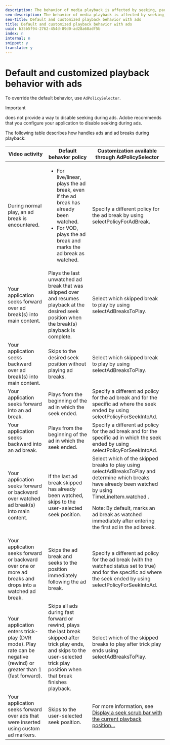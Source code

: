 ```yaml
---
description: The behavior of media playback is affected by seeking, pausing, fast forward or rewind (trick play mode), and the inclusion of advertising.
seo-description: The behavior of media playback is affected by seeking, pausing, fast forward or rewind (trick play mode), and the inclusion of advertising.
seo-title: Default and customized playback behavior with ads
title: Default and customized playback behavior with ads
uuid: b35b5f94-2762-454d-89d0-ad28a68adf5b
index: n
internal: n
snippet: y
translate: y
---
```


# Default and customized playback behavior with ads

To override the default behavior, use `AdPolicySelector`. 

>[!IMPORTANT]
>
><!-- PH element: phrases/primetime-sdk-name --> does not provide a way to disable seeking during ads. Adobe recommends that you configure your application to disable seeking during ads.


The following table describes how  <!-- PH element: phrases/primetime-sdk-name --> handles ads and ad breaks during playback:

<table id="table_466538B1C2A646B89EB4F9AA111203BE"> 
 <thead> 
  <tr> 
   <th colname="col1" class="entry">Video activity</th> 
   <th colname="col2" class="entry">Default 
    <ph conkeyref="phrases/primetime-sdk-name" /> behavior policy </th> 
   <th colname="col3" class="entry">Customization available through <span class="codeph">AdPolicySelector</span> </th> 
  </tr>
 </thead>
 <tbody> 
  <tr> 
   <td colname="col1">During normal play, an ad break is encountered.</td> 
   <td colname="col2"> 
    <ul id="ul_10D2638676EA4ADDA718E61BD4FDC1D2"> 
     <li id="li_D5CC30F063934C738971E2E8AF00C137">For live/linear, plays the ad break, even if the ad break has already been watched.</li> 
     <li id="li_D962C0938DA74186AE99D117E5A74E38">For VOD, plays the ad break and marks the ad break as watched.</li> 
    </ul> </td> 
   <td colname="col3">Specify a different policy for the ad break by using <span class="codeph">selectPolicyForAdBreak</span>. </td> 
  </tr> 
  <tr> 
   <td colname="col1">Your application seeks forward over ad break(s) into main content.</td> 
   <td colname="col2">Plays the last unwatched ad break that was skipped over and resumes playback at the desired seek position when the break(s) playback is complete.</td> 
   <td colname="col3">Select which skipped break to play by using <span class="codeph">selectAdBreaksToPlay</span>. </td> 
  </tr> 
  <tr> 
   <td colname="col1">Your application seeks backward over ad break(s) into main content.</td> 
   <td colname="col2">Skips to the desired seek position without playing ad breaks.</td> 
   <td colname="col3">Select which skipped break to play by using <span class="codeph">selectAdBreaksToPlay</span>.</td> 
  </tr> 
  <tr> 
   <td colname="col1">Your application seeks forward into an ad break.</td> 
   <td colname="col2">Plays from the beginning of the ad in which the seek ended.</td> 
   <td colname="col3">Specify a different ad policy for the ad break and for the specific ad where the seek ended by using <span class="codeph">selectPolicyForSeekIntoAd</span>. </td> 
  </tr> 
  <tr> 
   <td colname="col1">Your application seeks backward into an ad break.</td> 
   <td colname="col2">Plays from the beginning of the ad in which the seek ended.</td> 
   <td colname="col3">Specify a different ad policy for the ad break and for the specific ad in which the seek ended by using <span class="codeph">selectPolicyForSeekIntoAd</span>. </td> 
  </tr> 
  <tr> 
   <td colname="col1">Your application seeks forward or backward over watched ad break(s) into main content.</td> 
   <td colname="col2">If the last ad break skipped has already been watched, skips to the user-selected seek position.</td> 
   <td colname="col3">Select which of the skipped breaks to play using <span class="codeph">selectAdBreaksToPlay</span> and determine which breaks have already been watched by using <span class="codeph">TimeLineItem.watched</span> . <p type="important">Note: By default, 
     <ph conkeyref="phrases/primetime-sdk-name" /> marks an ad break as watched immediately after entering the first ad in the ad break. </p> </td> 
  </tr> 
  <tr> 
   <td colname="col1">Your application seeks forward or backward over one or more ad breaks and drops into a watched ad break.</td> 
   <td colname="col2">Skips the ad break and seeks to the position immediately following the ad break.</td> 
   <td colname="col3">Specify a different ad policy for the ad break (with the watched status set to true) and for the specific ad where the seek ended by using <span class="codeph">selectPolicyForSeekIntoAd</span>. </td> 
  </tr> 
  <tr> 
   <td colname="col1">Your application enters trick-play (DVR mode). Play rate can be negative (rewind) or greater than 1 (fast forward).</td> 
   <td colname="col2">Skips all ads during fast forward or rewind, plays the last break skipped after trick play ends, and skips to the user-selected trick play position when that break finishes playback.</td> 
   <td colname="col3">Select which of the skipped breaks to play after trick play ends using <span class="codeph">selectAdBreaksToPlay</span>. </td> 
  </tr> 
  <tr> 
   <td colname="col1">Your application seeks forward over ads that were inserted using custom ad markers.</td> 
   <td colname="col2">Skips to the user-selected seek position.</td> 
   <td colname="col3">For more information, see <a href="t_psdk_dhls_1.4_ui-seek-scrub-bar-display.xml#display-seek-scrub-bar" format="dita" scope="local">Display a seek scrub bar with the current playback position...</a> </td> 
  </tr> 
 </tbody> 
</table>

